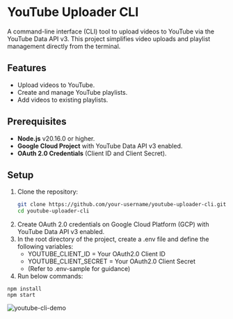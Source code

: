 # YouTube Uploader CLI

A command-line interface (CLI) tool to upload videos to YouTube via the YouTube Data API v3. This project simplifies video uploads and playlist management directly from the terminal.

## Features

- Upload videos to YouTube.
- Create and manage YouTube playlists.
- Add videos to existing playlists.

## Prerequisites

- **Node.js** v20.16.0 or higher.
- **Google Cloud Project** with YouTube Data API v3 enabled.
- **OAuth 2.0 Credentials** (Client ID and Client Secret).

## Setup

1. Clone the repository:
   ```bash
   git clone https://github.com/your-username/youtube-uploader-cli.git
   cd youtube-uploader-cli
   ```
2. Create OAuth 2.0 credentials on Google Cloud Platform (GCP) with YouTube Data API v3 enabled.
3. In the root directory of the project, create a .env file and define the following variables:
   - YOUTUBE_CLIENT_ID = Your OAuth2.0 Client ID
   - YOUTUBE_CLIENT_SECRET = Your OAuth2.0 Client Secret
   - (Refer to .env-sample for guidance)
4. Run below commands:
```
npm install
npm start
```
![youtube-cli-demo](https://github.com/user-attachments/assets/7343d7aa-4e04-4d6d-844c-218cd3517418)
